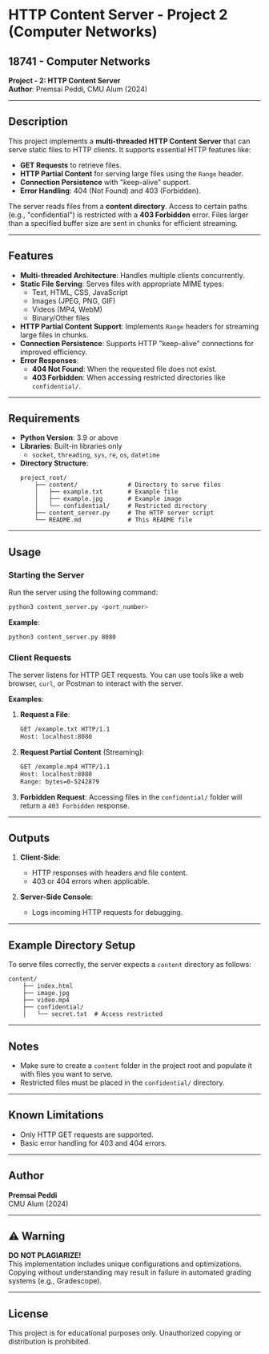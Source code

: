 # HTTP Content Server - Project 2 (Computer Networks)

## 18741 - Computer Networks  
**Project - 2: HTTP Content Server**  
**Author**: Premsai Peddi, CMU Alum (2024)  

---

## Description
This project implements a **multi-threaded HTTP Content Server** that can serve static files to HTTP clients. It supports essential HTTP features like:
- **GET Requests** to retrieve files.
- **HTTP Partial Content** for serving large files using the `Range` header.
- **Connection Persistence** with "keep-alive" support.
- **Error Handling**: 404 (Not Found) and 403 (Forbidden).

The server reads files from a **content directory**. Access to certain paths (e.g., "confidential") is restricted with a **403 Forbidden** error. Files larger than a specified buffer size are sent in chunks for efficient streaming.

---

## Features
- **Multi-threaded Architecture**: Handles multiple clients concurrently.
- **Static File Serving**: Serves files with appropriate MIME types:
  - Text, HTML, CSS, JavaScript
  - Images (JPEG, PNG, GIF)
  - Videos (MP4, WebM)
  - Binary/Other files
- **HTTP Partial Content Support**: Implements `Range` headers for streaming large files in chunks.
- **Connection Persistence**: Supports HTTP "keep-alive" connections for improved efficiency.
- **Error Responses**:
  - **404 Not Found**: When the requested file does not exist.
  - **403 Forbidden**: When accessing restricted directories like `confidential/`.

---

## Requirements
- **Python Version**: 3.9 or above
- **Libraries**: Built-in libraries only
  - `socket`, `threading`, `sys`, `re`, `os`, `datetime`
- **Directory Structure**:
    ```
    project_root/
        ├── content/              # Directory to serve files
        │   ├── example.txt       # Example file
        │   ├── example.jpg       # Example image
        │   └── confidential/     # Restricted directory
        ├── content_server.py     # The HTTP server script
        └── README.md             # This README file
    ```

---

## Usage
### Starting the Server
Run the server using the following command:
```bash
python3 content_server.py <port_number>
```
**Example**:
```bash
python3 content_server.py 8080
```

### Client Requests
The server listens for HTTP GET requests. You can use tools like a web browser, `curl`, or Postman to interact with the server.

**Examples**:
1. **Request a File**:
   ```bash
   GET /example.txt HTTP/1.1
   Host: localhost:8080
   ```
   
2. **Request Partial Content** (Streaming):
   ```bash
   GET /example.mp4 HTTP/1.1
   Host: localhost:8080
   Range: bytes=0-5242879
   ```

3. **Forbidden Request**:
   Accessing files in the `confidential/` folder will return a `403 Forbidden` response.

---

## Outputs
1. **Client-Side**:
   - HTTP responses with headers and file content.
   - 403 or 404 errors when applicable.

2. **Server-Side Console**:
   - Logs incoming HTTP requests for debugging.

---

## Example Directory Setup
To serve files correctly, the server expects a `content` directory as follows:
```
content/
    ├── index.html
    ├── image.jpg
    ├── video.mp4
    ├── confidential/
    │   └── secret.txt  # Access restricted
```

---

## Notes
- Make sure to create a `content` folder in the project root and populate it with files you want to serve.
- Restricted files must be placed in the `confidential/` directory.

---

## Known Limitations
- Only HTTP GET requests are supported.
- Basic error handling for 403 and 404 errors.

---

## Author
**Premsai Peddi**  
CMU Alum (2024)  

---

## ⚠️ Warning
**DO NOT PLAGIARIZE!**  
This implementation includes unique configurations and optimizations. Copying without understanding may result in failure in automated grading systems (e.g., Gradescope).

---

## License
This project is for educational purposes only. Unauthorized copying or distribution is prohibited.

